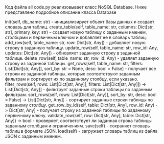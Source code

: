 Код файла all code.py реализовывает класс NoSQL Database. Ниже представлено подробное описание класса Database



init(self, db_name: str) - инициализирует объект базы данных и создает словарь для таблиц.
create_table(self, table_name: str, columns: Dict[str, str], primary_key: str) - создает новую таблицу с заданным именем, столбцами и первичным ключом и добавляет ее в словарь таблиц.
add_row(self, table_name: str, row: Dict[str, Any]) - добавляет новую строку в заданную таблицу.
update_row(self, table_name: str, row_id: Any, updates: Dict[str, Any]) - обновляет заданную строку в заданной таблице.
delete_row(self, table_name: str, row_id: Any) - удаляет заданную строку из заданной таблицы.
get_rows(self, table_name: str, filters: List[Dict[str, Any]], sort_by: str = None, desc: bool = False) - получает все строки из заданной таблицы, которые соответствуют заданным фильтрам и сортирует их по заданному столбцу, если указано.
filter_rows(self, rows: List[Dict[str, Any]], filters: List[Dict[str, Any]]) -> List[Dict[str, Any]] - фильтрует заданные строки таблицы по заданным фильтрам.
sort_rows(self, rows: List[Dict[str, Any]], sort_by: str, desc: bool = False) -> List[Dict[str, Any]] - сортирует заданные строки таблицы по заданному столбцу.
get_row_by_id(self, table: Dict[str, Any], row_id: Any) -> Dict[str, Any] - получает строку из заданной таблицы по заданному первичному ключу.
validate_row(self, row: Dict[str, Any], table: Dict[str, Any]) -> bool - проверяет, соответствует ли заданная строка таблицы заданным столбцам и ограничениям.
save(self) - сохраняет словарь таблиц в формате JSON.
load(self) - загружает словарь таблиц из файла JSON с заданным именем.
